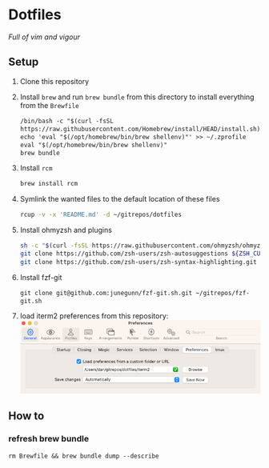 # Dotfiles
*Full of vim and vigour*

## Setup
1. Clone this repository

2. Install `brew` and run `brew bundle` from this directory to install everything from the `Brewfile`
   ```shell
   /bin/bash -c "$(curl -fsSL https://raw.githubusercontent.com/Homebrew/install/HEAD/install.sh)"
   echo 'eval "$(/opt/homebrew/bin/brew shellenv)"' >> ~/.zprofile
   eval "$(/opt/homebrew/bin/brew shellenv)"
   brew bundle
   ```

3. Install `rcm`
    ```sh
    brew install rcm
    ```

4. Symlink the wanted files to the default location of these files
    ```sh
    rcup -v -x 'README.md' -d ~/gitrepos/dotfiles
    ```

5. Install ohmyzsh and plugins
    ```sh
    sh -c "$(curl -fsSL https://raw.githubusercontent.com/ohmyzsh/ohmyzsh/master/tools/install.sh)"
    git clone https://github.com/zsh-users/zsh-autosuggestions ${ZSH_CUSTOM:-~/.oh-my-zsh/custom}/plugins/zsh-autosuggestions
    git clone https://github.com/zsh-users/zsh-syntax-highlighting.git ${ZSH_CUSTOM:-~/.oh-my-zsh/custom}/plugins/zsh-syntax-highlighting
    ```

6. Install fzf-git
    ```shell
    git clone git@github.com:junegunn/fzf-git.sh.git ~/gitrepos/fzf-git.sh
    ```

7. load iterm2 preferences from this repository: ![](.README_images/iterm2-preferences.png)


## How to
### refresh brew bundle
```shell
rm Brewfile && brew bundle dump --describe
```